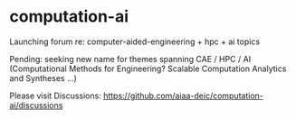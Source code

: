 # computation-ai
Launching forum re: computer-aided-engineering + hpc + ai topics

Pending: seeking new name for themes spanning CAE / HPC / AI (Computational Methods for Engineering? Scalable Computation Analytics and Syntheses …)

Please visit Discussions: https://github.com/aiaa-deic/computation-ai/discussions
